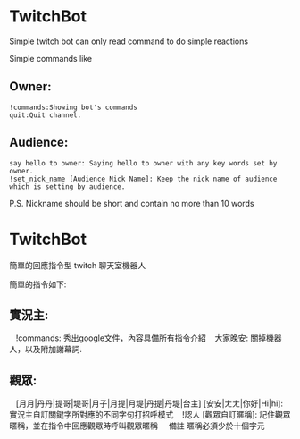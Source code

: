 # TwitchBot
Simple twitch bot can only read command to do simple reactions

Simple commands like

## Owner:

    !commands:Showing bot's commands
    quit:Quit channel.
    
## Audience:
    
    say hello to owner: Saying hello to owner with any key words set by owner.
    !set_nick_name [Audience Nick Name]: Keep the nick name of audience which is setting by audience.
     
P.S. Nickname should be short and contain no more than 10 words

# TwitchBot
簡單的回應指令型 twitch 聊天室機器人

簡單的指令如下:

## 實況主:

    !commands: 秀出google文件，內容具備所有指令介紹
    大家晚安: 關掉機器人，以及附加謝幕詞.
    
## 觀眾:
    
    [月月|丹丹|提哥|堤哥|月子|月提|月堤|丹提|丹堤|台主] [安安|ㄤㄤ|你好|Hi|hi]: 實況主自訂關鍵字所對應的不同字句打招呼模式
    !認人 [觀眾自訂暱稱]: 記住觀眾暱稱，並在指令中回應觀眾時呼叫觀眾暱稱
     
備註 暱稱必須少於十個字元
